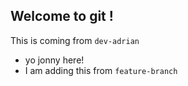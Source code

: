 ## Welcome to git !

This is coming from `dev-adrian`

- yo jonny here!
- I am adding this from `feature-branch`